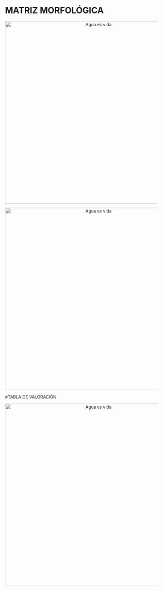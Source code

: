 # MATRIZ MORFOLÓGICA

<p align="center">
  <img src="https://i.postimg.cc/mgHkLLkQ/Matriz-morgol-gica.jpg)](https://postimg.cc/68BtzNd3)" alt="Agua es vida" width="600px" />
</p>

<p align="center">
  <img src="https://i.postimg.cc/tTPRStcc/MATRIZ-MORFOL-GICA-Y-TABLA-DE-VALORACI-N.jpg)](https://postimg.cc/vgYdD9b7)" alt="Agua es vida" width="600px" />
</p>

#TABLA DE VALORACIÓN 

<p align="center">
  <img src="https://i.postimg.cc/1RNgQwkc/Whats-App-Image-2024-01-28-at-9-36-03-PM.jpg)](https://postimg.cc/dDwQRktL)" alt="Agua es vida" width="600px" />
</p>
